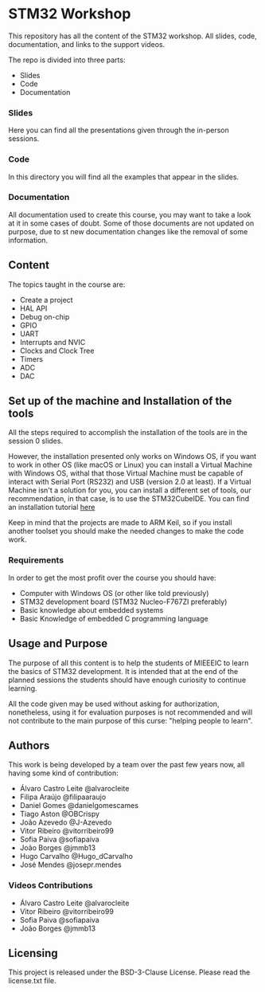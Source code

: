 # STM32 Workshop

This repository has all the content of the STM32 workshop. All slides, code, documentation, and links to the support videos.

The repo is divided into three parts:

- Slides
- Code
- Documentation

### Slides

Here you can find all the presentations given through the in-person sessions.

### Code

In this directory you will find all the examples that appear in the slides.

### Documentation

All documentation used to create this course, you may want to take a look at it in some cases of doubt. Some of those documents are not updated on purpose, due to st new documentation changes like the removal of some information.

## Content

The topics taught in the course are:

- Create a project
- HAL API
- Debug on-chip
- GPIO
- UART
- Interrupts and NVIC
- Clocks and Clock Tree
- Timers
- ADC
- DAC

## Set up of the machine and Installation of the tools

All the steps required to accomplish the installation of the tools are in the session 0 slides.

However, the installation presented only works on Windows OS, if you want to work in other OS (like macOS or Linux) you can install a Virtual Machine with Windows OS, withal that those Virtual Machine must be capable of interact with Serial Port (RS232) and USB (version 2.0 at least). If a Virtual Machine isn't a solution for you, you can install a different set of tools, our recommendation, in that case, is to use the STM32CubeIDE. You can find an installation tutorial [here](https://www.st.com/content/ccc/resource/technical/document/user_manual/group1/31/8b/03/27/25/c5/4d/ae/DM00603964/files/DM00603964.pdf/jcr:content/translations/en.DM00603964.pdf)

Keep in mind that the projects are made to ARM Keil, so if you install another toolset you should make the needed changes to make the code work.

### Requirements

In order to get the most profit over the course you should have:

- Computer with Windows OS (or other like told previously)
- STM32 development board (STM32 Nucleo-F767ZI preferably)
- Basic knowledge about embedded systems
- Basic Knowledge of embedded C programming language

## Usage and Purpose

The purpose of all this content is to help the students of MIEEEIC to learn the basics of STM32 development. It is intended that at the end of the planned sessions the students should have enough curiosity to continue learning.

All the code given may be used without asking for authorization, nonetheless, using it for evaluation purposes is not recommended and will not contribute to the main purpose of this curse: "helping people to learn".

## Authors

This work is being developed by a team over the past few years now, all having some kind of contribution:

- Álvaro Castro Leite @alvarocleite
- Filipa Araújo @filipaaraujo
- Daniel Gomes @danielgomescames
- Tiago Aston @OBCrispy
- João Azevedo @J-Azevedo
- Vitor Ribeiro @vitorribeiro99
- Sofia Paiva @sofiapaiva
- João Borges @jmmb13 
- Hugo Carvalho @Hugo_dCarvalho
- José Mendes @josepr.mendes 

### Videos Contributions

- Álvaro Castro Leite @alvarocleite
- Vitor Ribeiro @vitorribeiro99
- Sofia Paiva @sofiapaiva
- João Borges @jmmb13 

## Licensing

This project is released under the BSD-3-Clause License. Please read the license.txt file. 
